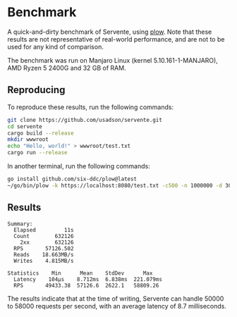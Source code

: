 # Benchmark
A quick-and-dirty benchmark of Servente, using [plow](https://github.com/six-ddc/plow).
Note that these results are not representative of real-world performance, and
are not to be used for any kind of comparison.

The benchmark was run on Manjaro Linux (kernel 5.10.161-1-MANJARO), AMD Ryzen 5 2400G
and 32 GB of RAM.

## Reproducing
To reproduce these results, run the following commands:
```bash
git clone https://github.com/usadson/servente.git
cd servente
cargo build --release
mkdir wwwroot
echo "Hello, world!" > wwwroot/test.txt
cargo run --release
```

In another terminal, run the following commands:
```bash
go install github.com/six-ddc/plow@latest
~/go/bin/plow -k https://localhost:8080/test.txt -c500 -n 1000000 -d 30s
```

## Results
```
Summary:
  Elapsed         11s
  Count        632126
    2xx        632126
  RPS       57126.502
  Reads    18.663MB/s
  Writes    4.815MB/s

Statistics    Min      Mean    StdDev      Max
  Latency    104µs    8.712ms  6.838ms  221.079ms
  RPS       49433.38  57126.6  2622.1   58809.26
```

The results indicate that at the time of writing, Servente can handle 50000 to
58000 requests per second, with an average latency of 8.7 milliseconds.
